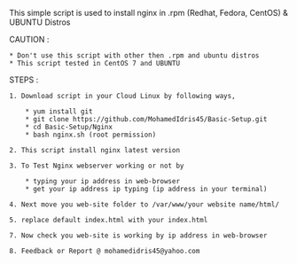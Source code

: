 This simple script is used to install nginx in .rpm (Redhat, Fedora, CentOS) & UBUNTU Distros 

CAUTION :

	* Don't use this script with other then .rpm and ubuntu distros
	* This script tested in CentOS 7 and UBUNTU

STEPS :

	1. Download script in your Cloud Linux by following ways, 

		* yum install git
		* git clone https://github.com/MohamedIdris45/Basic-Setup.git
		* cd Basic-Setup/Nginx
		* bash nginx.sh (root permission)
	
	2. This script install nginx latest version

	3. To Test Nginx webserver working or not by 
		
		* typing your ip address in web-browser
		* get your ip address ip typing (ip address in your terminal)

	4. Next move you web-site folder to /var/www/your website name/html/ 

	5. replace default index.html with your index.html

	7. Now check you web-site is working by ip address in web-browser

	8. Feedback or Report @ mohamedidris45@yahoo.com



